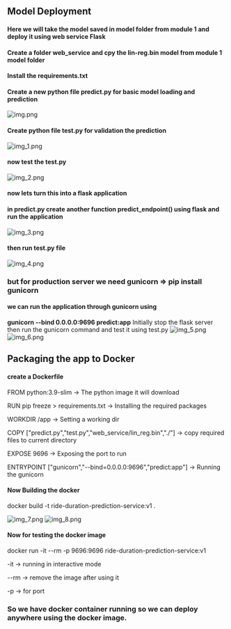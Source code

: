 ## Model Deployment

#### Here we will take the model saved in model folder from module 1 and deploy it using web service Flask
#### Create a folder web_service and cpy the **lin-reg.bin** model from module 1 model folder
#### Install the **requirements.txt**
#### Create a new python file **predict.py** for basic model loading and prediction
![img.png](img.png)
#### Create python file **test.py** for validation the prediction
![img_1.png](img_1.png)
#### now test the **test.py**
![img_2.png](img_2.png)

#### now lets turn this into a flask application
#### in **predict.py** create another function predict_endpoint() using flask and run the application
![img_3.png](img_3.png)
#### then run **test.py** file
![img_4.png](img_4.png)

### but for production server we need gunicorn => **pip install gunicorn**

#### we can run the application through gunicorn using
**gunicorn --bind 0.0.0.0:9696 predict:app**
Initially stop the flask server then run the gunicorn command and test it using test.py
![img_5.png](img_5.png)
![img_6.png](img_6.png)

## Packaging the app to Docker
#### create a Dockerfile

FROM python:3.9-slim                                         -> The python image it will download

RUN pip freeze > requirements.txt                            -> Installing the required packages

WORKDIR /app                                                 -> Setting a working dir

COPY ["predict.py","test.py","web_service/lin_reg.bin","./"] -> copy required files to current directory

EXPOSE 9696                                                  -> Exposing the port to run

ENTRYPOINT ["gunicorn","--bind=0.0.0.0:9696","predict:app"]  -> Running the gunicorn

#### Now Building the docker

docker build -t ride-duration-prediction-service:v1 .

![img_7.png](img_7.png)
![img_8.png](img_8.png)

#### Now for testing the docker image

docker run -it --rm -p 9696:9696 ride-duration-prediction-service:v1

-it -> running in interactive mode

--rm -> remove the image after using it

-p   -> for port

### So we have docker container running so we can deploy anywhere using the docker image.

